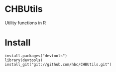 CHBUtils
=========

Utility functions in R

# Install
```
install.packages("devtools")
library(devtools)
install_git("git://github.com/hbc/CHBUtils.git")
```
